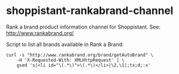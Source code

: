 shoppistant-rankabrand-channel
==========================

Rank a brand product information channel for Shoppistant. See: http://www.rankabrand.org/



Script to list all brands available in Rank a Brand:

    curl -s "http://www.rankabrand.org/brand/getAutoBrand" \
        -H 'X-Requested-With: XMLHttpRequest' | \
        gsed 's|<li id="\(.*\)">\(.*\)</li>|\2,\1|;tx;d;:x'